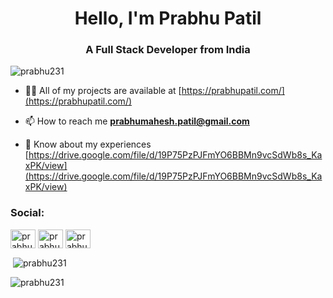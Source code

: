 <h1 align="center">Hello, I'm Prabhu Patil</h1>
<h3 align="center">A Full Stack Developer from India</h3>

<p align="left"> <img src="https://komarev.com/ghpvc/?username=prabhu231&label=Profile%20views&color=0e75b6&style=flat" alt="prabhu231" /> </p>

- 👨‍💻 All of my projects are available at [https://prabhupatil.com/](https://prabhupatil.com/)

- 📫 How to reach me **prabhumahesh.patil@gmail.com**

- 📄 Know about my experiences [https://drive.google.com/file/d/19P75PzPJFmYO6BBMn9vcSdWb8s_KaxPK/view](https://drive.google.com/file/d/19P75PzPJFmYO6BBMn9vcSdWb8s_KaxPK/view)

<h3 align="left">Social:</h3>
<p align="left">
<a href="https://linkedin.com/in/prabhupatil1" target="blank"><img align="center" src="https://raw.githubusercontent.com/rahuldkjain/github-profile-readme-generator/master/src/images/icons/Social/linked-in-alt.svg" alt="prabhupatil1" height="30" width="40" /></a>
<a href="https://www.youtube.com/@PrabhuPatil-i5u" target="blank"><img align="center" src="https://raw.githubusercontent.com/rahuldkjain/github-profile-readme-generator/master/src/images/icons/Social/youtube.svg" alt="prabhu patil" height="30" width="40" /></a>
<a href="https://www.leetcode.com/prabhu231367" target="blank"><img align="center" src="https://raw.githubusercontent.com/rahuldkjain/github-profile-readme-generator/master/src/images/icons/Social/leet-code.svg" alt="prabhu231367" height="30" width="40" /></a>
</p>


<p>&nbsp;<img align="center" src="https://github-readme-stats.vercel.app/api?username=prabhu231&show_icons=true&locale=en" alt="prabhu231" /></p>

<p><img align="center" src="https://github-readme-streak-stats.herokuapp.com/?user=prabhu231&" alt="prabhu231" /></p>
